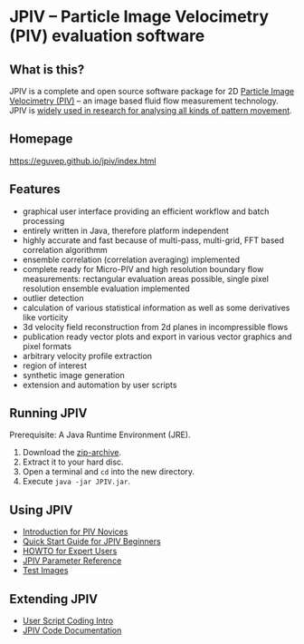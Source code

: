 # JPIV – Particle Image Velocimetry (PIV) evaluation software

## What is this?

JPIV is a complete and open source software package for 2D [Particle Image Velocimetry (PIV)](https://en.wikipedia.org/wiki/Particle_image_velocimetry) – an image based fluid flow measurement technology. JPIV is [widely used in research for analysing all kinds of pattern movement](https://scholar.google.com/scholar?&q=jpiv+software).

## Homepage

https://eguvep.github.io/jpiv/index.html

## Features

- graphical user interface providing an efficient workflow and batch processing
- entirely written in Java, therefore platform independent
- highly accurate and fast because of multi-pass, multi-grid, FFT based correlation algorithmm
- ensemble correlation (correlation averaging) implemented
- complete ready for Micro-PIV and high resolution boundary flow measurements: rectangular evaluation areas possible, single pixel resolution ensemble evaluation implemented
- outlier detection
- calculation of various statistical information as well as some derivatives like vorticity
- 3d velocity field reconstruction from 2d planes in incompressible flows
- publication ready vector plots and export in various vector graphics and pixel formats
- arbitrary velocity profile extraction
- region of interest
- synthetic image generation
- extension and automation by user scripts

## Running JPIV

Prerequisite: A Java Runtime Environment (JRE).

1. Download the [zip-archive](https://github.com/eguvep/jpiv/raw/master/jpiv.zip).
2. Extract it to your hard disc.
3. Open a terminal and `cd` into the new directory.
4. Execute `java -jar JPIV.jar`.

## Using JPIV

- [Introduction for PIV Novices](https://eguvep.github.io/jpiv/introduction.html)
- [Quick Start Guide for JPIV Beginners](https://eguvep.github.io/jpiv/fiststeps.html)
- [HOWTO for Expert Users](https://eguvep.github.io/jpiv/howto.html)
- [JPIV Parameter Reference](https://eguvep.github.io/jpiv/settings.html)
- [Test Images](https://eguvep.github.io/jpiv/download.html)

## Extending JPIV

- [User Script Coding Intro](https://eguvep.github.io/jpiv/scripting.html)
- [JPIV Code Documentation](https://eguvep.github.io/jpiv/javadoc/)
